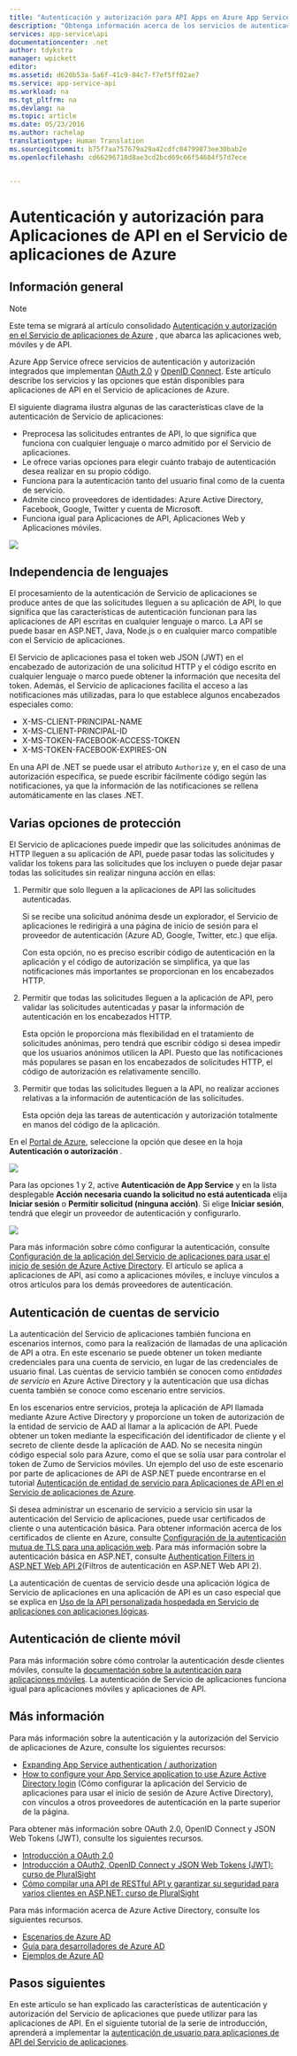 ```yaml
---
title: "Autenticación y autorización para API Apps en Azure App Service | Microsoft Docs"
description: "Obtenga información acerca de los servicios de autenticación y autorización que el Servicio de aplicaciones de Azure proporciona para Aplicaciones de API."
services: app-service\api
documentationcenter: .net
author: tdykstra
manager: wpickett
editor: 
ms.assetid: d620b53a-5a6f-41c9-84c7-f7ef5ff02ae7
ms.service: app-service-api
ms.workload: na
ms.tgt_pltfrm: na
ms.devlang: na
ms.topic: article
ms.date: 05/23/2016
ms.author: rachelap
translationtype: Human Translation
ms.sourcegitcommit: b75f7aa757679a29a42cdfc04799873ee30bab2e
ms.openlocfilehash: cd66296718d8ae3cd2bcd69c66f54684f57d7ece


---
```

# <a name="authentication-and-authorization-for-api-apps-in-azure-app-service"></a>Autenticación y autorización para Aplicaciones de API en el Servicio de aplicaciones de Azure
## <a name="overview"></a>Información general
> [!NOTE]
> Este tema se migrará al artículo consolidado [Autenticación y autorización en el Servicio de aplicaciones de Azure](../app-service/app-service-authentication-overview.md) , que abarca las aplicaciones web, móviles y de API.
> 
> 

Azure App Service ofrece servicios de autenticación y autorización integrados que implementan [OAuth 2.0](#oauth) y [OpenID Connect](#oauth). Este artículo describe los servicios y las opciones que están disponibles para aplicaciones de API en el Servicio de aplicaciones de Azure.

El siguiente diagrama ilustra algunas de las características clave de la autenticación de Servicio de aplicaciones:

* Preprocesa las solicitudes entrantes de API, lo que significa que funciona con cualquier lenguaje o marco admitido por el Servicio de aplicaciones.
* Le ofrece varias opciones para elegir cuánto trabajo de autenticación desea realizar en su propio código.
* Funciona para la autenticación tanto del usuario final como de la cuenta de servicio. 
* Admite cinco proveedores de identidades: Azure Active Directory, Facebook, Google, Twitter y cuenta de Microsoft.
* Funciona igual para Aplicaciones de API, Aplicaciones Web y Aplicaciones móviles.

![](./media/app-service-api-authentication/api-apps-overview.png)

## <a name="language-agnostic"></a>Independencia de lenguajes
El procesamiento de la autenticación de Servicio de aplicaciones se produce antes de que las solicitudes lleguen a su aplicación de API, lo que significa que las características de autenticación funcionan para las aplicaciones de API escritas en cualquier lenguaje o marco.  La API se puede basar en ASP.NET, Java, Node.js o en cualquier marco compatible con el Servicio de aplicaciones.

El Servicio de aplicaciones pasa el token web JSON (JWT) en el encabezado de autorización de una solicitud HTTP y el código escrito en cualquier lenguaje o marco puede obtener la información que necesita del token. Además, el Servicio de aplicaciones facilita el acceso a las notificaciones más utilizadas, para lo que establece algunos encabezados especiales como:

* X-MS-CLIENT-PRINCIPAL-NAME
* X-MS-CLIENT-PRINCIPAL-ID
* X-MS-TOKEN-FACEBOOK-ACCESS-TOKEN
* X-MS-TOKEN-FACEBOOK-EXPIRES-ON

En una API de .NET se puede usar el atributo `Authorize` y, en el caso de una autorización específica, se puede escribir fácilmente código según las notificaciones, ya que la información de las notificaciones se rellena automáticamente en las clases .NET.

## <a name="multiple-protection-options"></a>Varias opciones de protección
El Servicio de aplicaciones puede impedir que las solicitudes anónimas de HTTP lleguen a su aplicación de API, puede pasar todas las solicitudes y validar los tokens para las solicitudes que los incluyen o puede dejar pasar todas las solicitudes sin realizar ninguna acción en ellas:

1. Permitir que solo lleguen a la aplicaciones de API las solicitudes autenticadas.
   
    Si se recibe una solicitud anónima desde un explorador, el Servicio de aplicaciones le redirigirá a una página de inicio de sesión para el proveedor de autenticación (Azure AD, Google, Twitter, etc.) que elija. 
   
    Con esta opción, no es preciso escribir código de autenticación en la aplicación y el código de autorización se simplifica, ya que las notificaciones más importantes se proporcionan en los encabezados HTTP.
2. Permitir que todas las solicitudes lleguen a la aplicación de API, pero validar las solicitudes autenticadas y pasar la información de autenticación en los encabezados HTTP.
   
    Esta opción le proporciona más flexibilidad en el tratamiento de solicitudes anónimas, pero tendrá que escribir código si desea impedir que los usuarios anónimos utilicen la API. Puesto que las notificaciones más populares se pasan en los encabezados de solicitudes HTTP, el código de autorización es relativamente sencillo.
3. Permitir que todas las solicitudes lleguen a la API, no realizar acciones relativas a la información de autenticación de las solicitudes.
   
    Esta opción deja las tareas de autenticación y autorización totalmente en manos del código de la aplicación.

En el [Portal de Azure](https://portal.azure.com/), seleccione la opción que desee en la hoja **Autenticación o autorización** .

![](./media/app-service-api-authentication/authblade.png)

Para las opciones 1 y 2, active **Autenticación de App Service** y en la lista desplegable **Acción necesaria cuando la solicitud no está autenticada** elija **Iniciar sesión** o **Permitir solicitud (ninguna acción)**.  Si elige **Iniciar sesión**, tendrá que elegir un proveedor de autenticación y configurarlo.

![](./media/app-service-api-authentication/actiontotake.png)

Para más información sobre cómo configurar la autenticación, consulte [Configuración de la aplicación del Servicio de aplicaciones para usar el inicio de sesión de Azure Active Directory](../app-service-mobile/app-service-mobile-how-to-configure-active-directory-authentication.md). El artículo se aplica a aplicaciones de API, así como a aplicaciones móviles, e incluye vínculos a otros artículos para los demás proveedores de autenticación.

## <a name="a-idinternala-service-account-authentication"></a><a id="internal"></a> Autenticación de cuentas de servicio
La autenticación del Servicio de aplicaciones también funciona en escenarios internos, como para la realización de llamadas de una aplicación de API a otra. En este escenario se puede obtener un token mediante credenciales para una cuenta de servicio, en lugar de las credenciales de usuario final. Las cuentas de servicio también se conocen como *entidades de servicio* en Azure Active Directory y la autenticación que usa dichas cuenta también se conoce como escenario entre servicios. 

En los escenarios entre servicios, proteja la aplicación de API llamada mediante Azure Active Directory y proporcione un token de autorización de la entidad de servicio de AAD al llamar a la aplicación de API. Puede obtener un token mediante la especificación del identificador de cliente y el secreto de cliente desde la aplicación de AAD. No se necesita ningún código especial solo para Azure, como el que se solía usar para controlar el token de Zumo de Servicios móviles. Un ejemplo del uso de este escenario por parte de aplicaciones de API de ASP.NET puede encontrarse en el tutorial [Autenticación de entidad de servicio para Aplicaciones de API en el Servicio de aplicaciones de Azure](app-service-api-dotnet-service-principal-auth.md).

Si desea administrar un escenario de servicio a servicio sin usar la autenticación del Servicio de aplicaciones, puede usar certificados de cliente o una autenticación básica. Para obtener información acerca de los certificados de cliente en Azure, consulte [Configuración de la autenticación mutua de TLS para una aplicación web](../app-service-web/app-service-web-configure-tls-mutual-auth.md). Para más información sobre la autenticación básica en ASP.NET, consulte [Authentication Filters in ASP.NET Web API 2](http://www.asp.net/web-api/overview/security/authentication-filters)(Filtros de autenticación en ASP.NET Web API 2).

La autenticación de cuentas de servicio desde una aplicación lógica de Servicio de aplicaciones en una aplicación de API es un caso especial que se explica en [Uso de la API personalizada hospedada en Servicio de aplicaciones con aplicaciones lógicas](../logic-apps/logic-apps-custom-hosted-api.md).

## <a name="mobile-client-authentication"></a>Autenticación de cliente móvil
Para más información sobre cómo controlar la autenticación desde clientes móviles, consulte la [documentación sobre la autenticación para aplicaciones móviles](../app-service-mobile/app-service-mobile-ios-get-started-users.md). La autenticación de Servicio de aplicaciones funciona igual para aplicaciones móviles y aplicaciones de API.

## <a name="more-information"></a>Más información
Para más información sobre la autenticación y la autorización del Servicio de aplicaciones de Azure, consulte los siguientes recursos:

* [Expanding App Service authentication / authorization](https://azure.microsoft.com/blog/announcing-app-service-authentication-authorization/)
* [How to configure your App Service application to use Azure Active Directory login](../app-service-mobile/app-service-mobile-how-to-configure-active-directory-authentication.md) (Cómo configurar la aplicación del Servicio de aplicaciones para usar el inicio de sesión de Azure Active Directory), con vínculos a otros proveedores de autenticación en la parte superior de la página. 

Para obtener más información sobre OAuth 2.0, OpenID Connect y JSON Web Tokens (JWT), consulte los siguientes recursos.

* [Introducción a OAuth 2.0](http://shop.oreilly.com/product/0636920021810.do "Getting Started with OAuth 2.0") 
* [Introducción a OAuth2, OpenID Connect y JSON Web Tokens (JWT): curso de PluralSight](http://www.pluralsight.com/courses/oauth2-json-web-tokens-openid-connect-introduction) 
* [Cómo compilar una API de RESTful API y garantizar su seguridad para varios clientes en ASP.NET: curso de PluralSight](http://www.pluralsight.com/courses/building-securing-restful-api-aspdotnet)

Para más información acerca de Azure Active Directory, consulte los siguientes recursos.

* [Escenarios de Azure AD](http://aka.ms/aadscenarios)
* [Guía para desarrolladores de Azure AD](http://aka.ms/aaddev)
* [Ejemplos de Azure AD](http://aka.ms/aadsamples)

## <a name="next-steps"></a>Pasos siguientes
En este artículo se han explicado las características de autenticación y autorización del Servicio de aplicaciones que puede utilizar para las aplicaciones de API. En el siguiente tutorial de la serie de introducción, aprenderá a implementar la [autenticación de usuario para aplicaciones de API del Servicio de aplicaciones](app-service-api-dotnet-user-principal-auth.md).




<!--HONumber=Jan17_HO3-->



